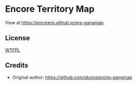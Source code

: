 # Encore Territory Map

View at https://encorerp.github.io/erp-gangmap.

## License

[WTFPL](LICENSE.md)

## Credits

- Original author: https://github.com/skyrossm/np-gangmap